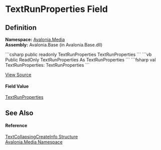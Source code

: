 # TextRunProperties Field




## Definition
**Namespace:** <a href="N_Avalonia_Media">Avalonia.Media</a>  
**Assembly:** Avalonia.Base (in Avalonia.Base.dll)

<Tabs groupId="api-code-preview">
<TabItem value="csharp" label="C#">
```csharp
public readonly TextRunProperties TextRunProperties
```
</TabItem>
<TabItem value="vb" label="VB">
```vb
Public ReadOnly TextRunProperties As TextRunProperties
```
</TabItem>
<TabItem value="fsharp" label="F#">
```fsharp
val TextRunProperties: TextRunProperties
```
</TabItem>
</Tabs>



<a href="https://github.com/AvaloniaUI/Avalonia/tree/master/src/Avalonia.Base/Media/TextCollapsingCreateInfo.cs" title="View the source code">View Source</a>



#### Field Value
<a href="T_Avalonia_Media_TextFormatting_TextRunProperties">TextRunProperties</a>

## See Also


#### Reference
<a href="T_Avalonia_Media_TextCollapsingCreateInfo">TextCollapsingCreateInfo Structure</a>  
<a href="N_Avalonia_Media">Avalonia.Media Namespace</a>  

